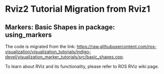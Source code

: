 # Rviz2 Tutorial Migration from Rviz1
## Markers: Basic Shapes in package: using_markers

The code is migrated from the link: https://raw.githubusercontent.com/ros-visualization/visualization_tutorials/indigo-devel/visualization_marker_tutorials/src/basic_shapes.cpp.

To learn about RViz and its functionality, please refer to ROS RViz wiki page.
